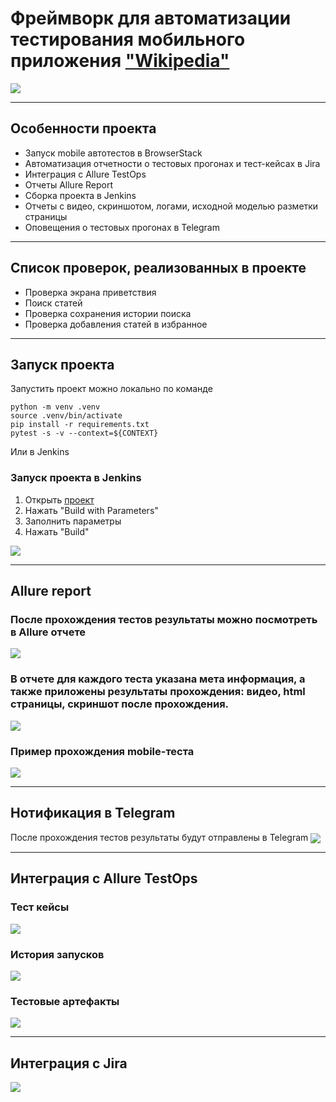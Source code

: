 # Фреймворк для автоматизации тестирования мобильного приложения ["Wikipedia"](https://www.wikipedia.org/)

<img align="center" src="https://github.com/Lexzender/wiki_mobile_test_framework/blob/main/utils/pictures/wiki.png" />

---

## Особенности проекта
* Запуск mobile автотестов в BrowserStack
* Автоматизация отчетности о тестовых прогонах и тест-кейсах в Jira
* Интеграция с Allure TestOps
* Отчеты Allure Report
* Сборка проекта в Jenkins
* Отчеты с видео, скриншотом, логами, исходной моделью разметки страницы
* Оповещения о тестовых прогонах в Telegram
---
## Список проверок, реализованных в проекте
* Проверка экрана приветствия
* Поиск статей
* Проверка сохранения истории поиска
* Проверка добавления статей в избранное

 ---
## Запуск проекта
Запустить проект можно локально по команде

```
python -m venv .venv
source .venv/bin/activate
pip install -r requirements.txt
pytest -s -v --context=${CONTEXT}
```
Или в Jenkins
### Запуск проекта в Jenkins

1) Открыть [проект](https://jenkins.autotests.cloud/job/wiki_mobile_test_framework/)
2) Нажать "Build with Parameters"
3) Заполнить параметры 
4) Нажать "Build"
<img align="center" src="https://github.com/Lexzender/wiki_mobile_test_framework/blob/main/utils/pictures/jenkins_mob.png" />

---

## Allure report
### После прохождения тестов результаты можно посмотреть в Allure отчете
<img align="center" src="https://github.com/Lexzender/wiki_mobile_test_framework/blob/main/utils/pictures/allure_mob.png" />

### В отчете для каждого теста указана мета информация, а также приложены результаты прохождения: видео, html страницы, скриншот после прохождения.
<img align="center" src="https://github.com/Lexzender/wiki_mobile_test_framework/blob/main/utils/pictures/allure_video_mob.png" />

### Пример прохождения mobile-теста
<img align="center" src="https://github.com/Lexzender/wiki_mobile_test_framework/blob/main/utils/pictures/test_dave_article.gif" />


---
## Нотификация в Telegram
После прохождения тестов результаты будут отправлены в Telegram
<img align="center" src="https://github.com/Lexzender/wiki_mobile_test_framework/blob/main/utils/pictures/Telegram_HlyAwmC8KZ.png" />

---
## Интеграция с Allure TestOps
### Тест кейсы
<img align="center" src="https://github.com/Lexzender/wiki_mobile_test_framework/blob/main/utils/pictures/testops_tk.png" />

### История запусков
<img align="center" src="https://github.com/Lexzender/wiki_mobile_test_framework/blob/main/utils/pictures/testops_mob_launches.png" />

### Тестовые артефакты
<img align="center" src="https://github.com/Lexzender/wiki_mobile_test_framework/blob/main/utils/pictures/testops_mob.png" />

---
## Интеграция с Jira
<img align="center" src="https://github.com/Lexzender/wiki_mobile_test_framework/blob/main/utils/pictures/jira_mob.png" />
